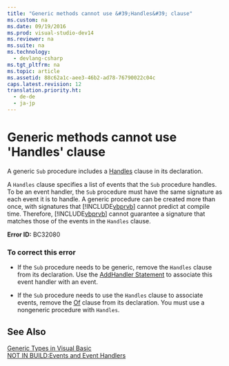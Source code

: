 ```yaml
---
title: "Generic methods cannot use &#39;Handles&#39; clause"
ms.custom: na
ms.date: 09/19/2016
ms.prod: visual-studio-dev14
ms.reviewer: na
ms.suite: na
ms.technology: 
  - devlang-csharp
ms.tgt_pltfrm: na
ms.topic: article
ms.assetid: 88c62a1c-aee3-46b2-ad78-76790022c04c
caps.latest.revision: 12
translation.priority.ht: 
  - de-de
  - ja-jp
---
```

# Generic methods cannot use &#39;Handles&#39; clause
A generic `Sub` procedure includes a [Handles](../vs140/Handles-Clause--Visual-Basic-.md) clause in its declaration.  
  
 A `Handles` clause specifies a list of events that the `Sub` procedure handles. To be an event handler, the `Sub` procedure must have the same signature as each event it is to handle. A generic procedure can be created more than once, with signatures that [!INCLUDE[vbprvb](../vs140/includes/vbprvb_md.md)] cannot predict at compile time. Therefore, [!INCLUDE[vbprvb](../vs140/includes/vbprvb_md.md)] cannot guarantee a signature that matches those of the events in the `Handles` clause.  
  
 **Error ID:** BC32080  
  
### To correct this error  
  
-   If the `Sub` procedure needs to be generic, remove the `Handles` clause from its declaration. Use the [AddHandler Statement](../vs140/AddHandler-Statement.md) to associate this event handler with an event.  
  
-   If the `Sub` procedure needs to use the `Handles` clause to associate events, remove the [Of](../Topic/Of%20Clause%20\(Visual%20Basic\).md) clause from its declaration. You must use a nongeneric procedure with `Handles`.  
  
## See Also  
 [Generic Types in Visual Basic](../Topic/Generic%20Types%20in%20Visual%20Basic%20\(Visual%20Basic\).md)   
 [NOT IN BUILD:Events and Event Handlers](assetId:///95074a0d-1cbc-4221-a95a-964185c7f962)